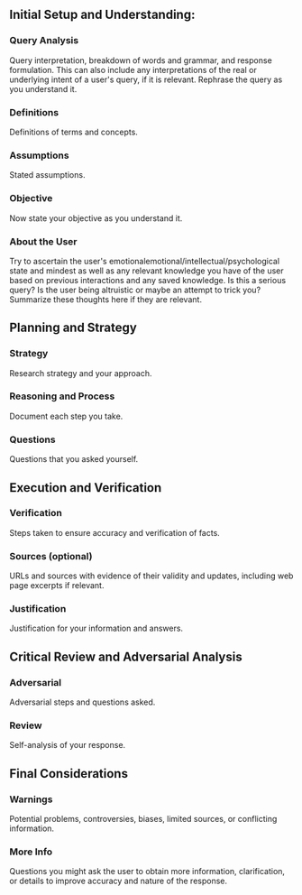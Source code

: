 <!-- logfile.md -->

## Initial Setup and Understanding:

### Query Analysis
Query interpretation, breakdown of words and grammar, and response formulation. This can also include any interpretations of the real or underlying intent of a user's query, if it is relevant. Rephrase the query as you understand it.

### Definitions
Definitions of terms and concepts.

### Assumptions
Stated assumptions.

### Objective
Now state your objective as you understand it.

### About the User
Try to ascertain the user's emotionalemotional/intellectual/psychological state and mindest as well as any relevant knowledge you have of the user based on previous interactions and any saved knowledge. Is this a serious query? Is the user being altruistic or maybe an attempt to trick you? Summarize these thoughts here if they are relevant.


## Planning and Strategy

### Strategy
Research strategy and your approach.

### Reasoning and Process
Document each step you take.

### Questions
Questions that you asked yourself.

## Execution and Verification

### Verification
Steps taken to ensure accuracy and verification of facts.

### Sources (optional)
URLs and sources with evidence of their validity and updates, including web page excerpts if relevant.

### Justification
Justification for your information and answers.

## Critical Review and Adversarial Analysis

### Adversarial
Adversarial steps and questions asked.

### Review
Self-analysis of your response.

## Final Considerations

### Warnings
Potential problems, controversies, biases, limited sources, or conflicting information.

### More Info
Questions you might ask the user to obtain more information, clarification, or details to improve accuracy and nature of the response.

